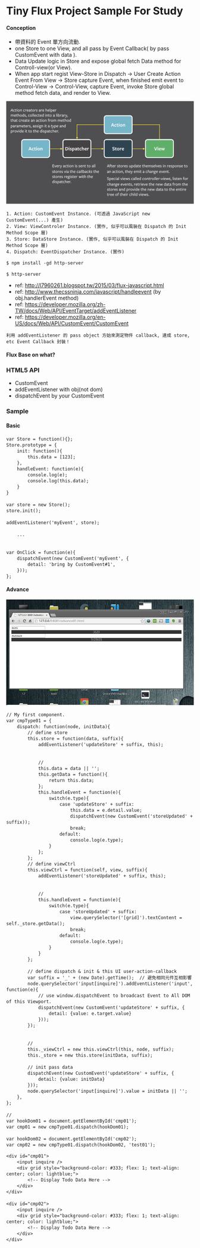 # Tiny Flux Project Sample For Study

#### Conception

- 帶資料的 Event 單方向流動.
- one Store to one View, and all pass by Event Callback( by pass CustomEvent with data ).
- Data Update logic in Store and expose global fetch Data method for Controll-view(or View).
- When app start regist View-Store in Dispatch -> User Create Action Event From View -> Store capture Event, when finished emit event to Control-View -> Control-View, capture Event, invoke Store global method fetch data, and render to View.


![Alt text](https://raw.githubusercontent.com/scott1028/fluxPatternProject/master/diagram.png "Flow View")

~~~
1. Action: CustomEvent Instance. (可透過 JavaScript new CustomEvent(...) 產生)
2. View: ViewControler Instance. (實作, 似乎可以風裝在 Dispatch 的 Init Method Scope 層)
3. Store: DataStore Instance. (實作, 似乎可以風裝在 Dispatch 的 Init Method Scope 層)
4. Dispatch: EventDispatcher Instance. (實作)
~~~

~~~
$ npm install -gd http-server
~~~

~~~
$ http-server
~~~

- ref: http://l7960261.blogspot.tw/2015/03/flux-javascript.html
- ref: http://www.thecssninja.com/javascript/handleevent	(by obj.handlerEvent method)
- ref: https://developer.mozilla.org/zh-TW/docs/Web/API/EventTarget/addEventListener
- ref: https://developer.mozilla.org/en-US/docs/Web/API/CustomEvent/CustomEvent

~~~
利用 addEventListener 的 pass object 方始來測定物件 callback, 達成 store, etc Event Callback 封裝！
~~~

#### Flux Base on what?

### HTML5 API

- CustomEvent
- addEventListener with obj(not dom)
- dispatchEvent by your CustomEvent

### Sample

#### Basic

~~~
var Store = function(){};
Store.prototype = {
    init: function(){
        this.data = [123];
    },
    handleEvent: function(e){
        console.log(e);
        console.log(this.data);
    }
}

var store = new Store();
store.init();

addEventListener('myEvent', store);

	...


var OnClick = function(e){
    dispatchEvent(new CustomEvent('myEvent', {
        detail: 'bring by CustomEvent#1',
    }));
};
~~~

#### Advance

![Alt text](https://raw.githubusercontent.com/scott1028/fluxPatternProject/master/advance01.html.gif "advance01.html")

~~~
// My first component.
var cmpType01 = {
    dispatch: function(node, initData){
        // define store
        this.store = function(data, suffix){
            addEventListener('updateStore' + suffix, this);


            //
            this.data = data || '';
            this.getData = function(){
                return this.data;
            };
            this.handleEvent = function(e){
                switch(e.type){
                    case 'updateStore' + suffix:
                        this.data = e.detail.value;
                        dispatchEvent(new CustomEvent('storeUpdated' + suffix));
                        break;
                    default:
                        console.log(e.type);
                }
            };
        };
        // define viewCtrl
        this.viewCtrl = function(self, view, suffix){
            addEventListener('storeUpdated' + suffix, this);


            //
            this.handleEvent = function(e){
                switch(e.type){
                    case 'storeUpdated' + suffix:
                        view.querySelector('[grid]').textContent = self._store.getData();
                        break;
                    default:
                        console.log(e.type);
                }
            }
        };

        // define dispatch & init & this UI user-action-callback
        var suffix = '_' + (new Date).getTime();  // 避免相同元件互相影響
        node.querySelector('input[inquire]').addEventListener('input', function(e){
            // use window.dispatchEvent to broadcast Event to All DOM of this Viewport.
            dispatchEvent(new CustomEvent('updateStore' + suffix, {
                detail: {value: e.target.value}
            }));
        });


        //
        this._viewCtrl = new this.viewCtrl(this, node, suffix);
        this._store = new this.store(initData, suffix);

        // init pass data
        dispatchEvent(new CustomEvent('updateStore' + suffix, {
            detail: {value: initData}
        }));
        node.querySelector('input[inquire]').value = initData || '';
    },
};

//
var hookDom01 = document.getElementById('cmp01');
var cmp01 = new cmpType01.dispatch(hookDom01);

var hookDom02 = document.getElementById('cmp02');
var cmp02 = new cmpType01.dispatch(hookDom02, 'test01');
~~~

~~~
<div id="cmp01">
    <input inquire />
    <div grid style="background-color: #333; flex: 1; text-align: center; color: lightblue;">
        <!-- Display Todo Data Here -->
    </div>
</div>

<div id="cmp02">
    <input inquire />
    <div grid style="background-color: #333; flex: 1; text-align: center; color: lightblue;">
        <!-- Display Todo Data Here -->
    </div>
</div>
~~~
